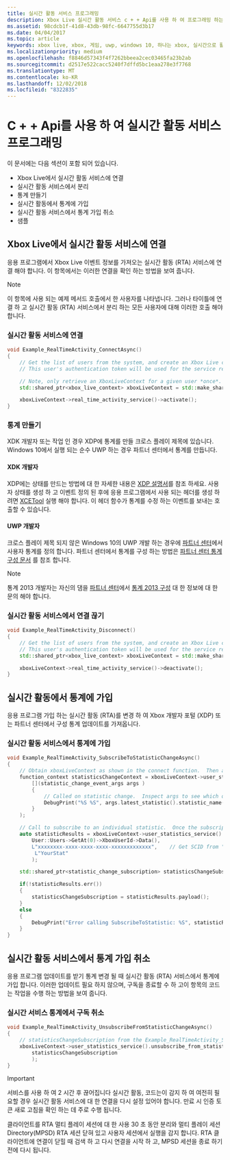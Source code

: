 ```yaml
---
title: 실시간 활동 서비스 프로그래밍
description: Xbox Live 실시간 활동 서비스 c + + Api를 사용 하 여 프로그래밍 하는 방법을 알아봅니다.
ms.assetid: 98cdcb1f-41d8-43db-98fc-6647755d3b17
ms.date: 04/04/2017
ms.topic: article
keywords: xbox live, xbox, 게임, uwp, windows 10, 하나는 xbox, 실시간으로 활동
ms.localizationpriority: medium
ms.openlocfilehash: f8846d57343f4f7262bbeea2cec03465fa23b2ab
ms.sourcegitcommit: d2517e522cacc5240f7dffd5bc1eaa278e3f7768
ms.translationtype: MT
ms.contentlocale: ko-KR
ms.lasthandoff: 12/02/2018
ms.locfileid: "8322835"
---
```

# <a name="programming-the-real-time-activity-service-using-c-apis"></a>C + + Api를 사용 하 여 실시간 활동 서비스 프로그래밍

이 문서에는 다음 섹션이 포함 되어 있습니다.

* Xbox Live에서 실시간 활동 서비스에 연결
* 실시간 활동 서비스에서 분리
* 통계 만들기
* 실시간 활동에서 통계에 가입
* 실시간 활동 서비스에서 통계 가입 취소
* 샘플

## <a name="connecting-to-the-real-time-activity-service-from-xbox-live"></a>Xbox Live에서 실시간 활동 서비스에 연결

응용 프로그램에서 Xbox Live 이벤트 정보를 가져오는 실시간 활동 (RTA) 서비스에 연결 해야 합니다. 이 항목에서는 이러한 연결을 확인 하는 방법을 보여 줍니다.

> [!NOTE]
> 이 항목에 사용 되는 예제 메서드 호출에서 한 사용자를 나타냅니다. 그러나 타이틀에 연결 하 고 실시간 활동 (RTA) 서비스에서 분리 하는 모든 사용자에 대해 이러한 호출 해야 합니다.

### <a name="connecting-to-the-real-time-activity-service"></a>실시간 활동 서비스에 연결

```cpp
void Example_RealTimeActivity_ConnectAsync()
{
    // Get the list of users from the system, and create an Xbox Live context from the first.
    // This user's authentication token will be used for the service requests.

    // Note, only retrieve an XboxLiveContext for a given user *once*.  Otherwise you may encounter unpredictable behavior.
    std::shared_ptr<xbox_live_context> xboxLiveContext = std::make_shared<xbox_live_context>(User::Users->GetAt(0));

    xboxLiveContext->real_time_activity_service()->activate();
}
```

### <a name="creating-a-statistic"></a>통계 만들기

XDK 개발자 또는 작업 인 경우 XDP에 통계를 만들 크로스 플레이 제목에 있습니다.  Windows 10에서 실행 되는 순수 UWP 하는 경우 파트너 센터에서 통계를 만듭니다.

#### <a name="xdk-developers"></a>XDK 개발자

XDP에는 상태를 만드는 방법에 대 한 자세한 내용은 [XDP 설명서](https://developer.xboxlive.com/en-us/xdphelp/development/xdpdocs/Pages/setting_up_service_configuration_10_27_15_a.aspx#events)를 참조 하세요.  사용자 상태를 생성 하 고 이벤트 정의 된 후에 응용 프로그램에서 사용 되는 헤더를 생성 하려면 [XCETool](https://developer.xboxlive.com/en-us/platform/development/documentation/software/Pages/atoc_xce_jun15.aspx) 실행 해야 합니다.  이 헤더 함수가 통계를 수정 하는 이벤트를 보내는 호출할 수 있습니다.

#### <a name="uwp-developers"></a>UWP 개발자

크로스 플레이 제목 되지 않은 Windows 10의 UWP 개발 하는 경우에 [파트너 센터](https://partner.microsoft.com/dashboard)에서 사용자 통계를 정의 합니다. 파트너 센터에서 통계를 구성 하는 방법은 [파트너 센터 통계 구성 문서](../leaderboards-and-stats-2017/player-stats-configure-2017.md) 를 참조 합니다.

> [!NOTE]
> 통계 2013 개발자는 자신의 댐을 [파트너 센터](https://partner.microsoft.com/dashboard)에서 [통계 2013 구성](https://developer.microsoft.com/en-us/games/xbox/docs/xdk/windows-configure-stats-2013) 대 한 정보에 대 한 문의 해야 합니다.

### <a name="disconnecting-from-the-real-time-activity-service"></a>실시간 활동 서비스에서 연결 끊기

```cpp
void Example_RealTimeActivity_Disconnect()
{
    // Get the list of users from the system, and create an Xbox Live context from the first.
    // This user's authentication token will be used for the service requests.
    std::shared_ptr<xbox_live_context> xboxLiveContext = std::make_shared<xbox_live_context>(User::Users->GetAt(0));

    xboxLiveContext->real_time_activity_service()->deactivate();
}
```

## <a name="subscribing-to-a-statistic-from-the-real-time-activity"></a>실시간 활동에서 통계에 가입

응용 프로그램 가입 하는 실시간 활동 (RTA)를 변경 하 여 Xbox 개발자 포털 (XDP) 또는 파트너 센터에서 구성 통계 업데이트를 가져옵니다.

### <a name="subscribing-to-a-statistic-from-the-real-time-activity-service"></a>실시간 활동 서비스에서 통계에 가입

```cpp
void Example_RealTimeActivity_SubscribeToStatisticChangeAsync()
{
    // Obtain xboxLiveContext as shown in the connect function.  Then add a handler to be called on statistic changes.
    function_context statisticsChangeContext = xboxLiveContext->user_statistics_service().add_statistic_changed_handler(
        [](statistic_change_event_args args )
        {
            // Called on statistic change.  Inspect args to see which one.
            DebugPrint("%S %S", args.latest_statistic().statistic_name().c_str(), args.latest_statistic().value().c_str());
        }
    );

    // Call to subscribe to an individual statistic.  Once the subscription is complete, the handler will be called with the initial value of the statistic.
    auto statisticResults = xboxLiveContext->user_statistics_service().subscribe_to_statistic_change(
        User::Users->GetAt(0)->XboxUserId->Data(),
        L"xxxxxxxx-xxxx-xxxx-xxxx-xxxxxxxxxxxxx",    // Get SCID from "Product Details" page in XDP or the Xbox Live Setup page in Partner Center
         L"YourStat"
        );

    std::shared_ptr<statistic_change_subscription> statisticsChangeSubscription;

    if(!statisticResults.err())
    {
        statisticsChangeSubscription = statisticResults.payload();
    }
    else
    {
        DebugPrint("Error calling SubscribeToStatistic: %S", statisticResults.err_message().c_str());
    }
}
```

## <a name="unsubscribing-from-a-statistic-from-the-real-time-activity-service"></a>실시간 활동 서비스에서 통계 가입 취소

응용 프로그램 업데이트를 받기 통계 변경 될 때 실시간 활동 (RTA) 서비스에서 통계에 가입 합니다. 이러한 업데이트 필요 하지 않으며, 구독을 종료할 수 하 고이 항목의 코드는 작업을 수행 하는 방법을 보여 줍니다.

### <a name="unsubscribing-from-a-real-time-services-statistic"></a>실시간 서비스 통계에서 구독 취소

```cpp
void Example_RealTimeActivity_UnsubscribeFromStatisticChangeAsync()
{
    // statisticsChangeSubscription from the Example_RealTimeActivity_SubscribeToStatisticChangeAsync function.
    xboxLiveContext->user_statistics_service().unsubscribe_from_statistic_change(
        statisticsChangeSubscription
        );
}
```

> [!IMPORTANT]
> 서비스를 사용 하 여 2 시간 후 끊어집니다 실시간 활동, 코드는이 감지 하 여 여전히 필요할 경우 실시간 활동 서비스에 대 한 연결을 다시 설정 있어야 합니다. 만료 시 인증 토큰 새로 고침을 확인 하는 데 주로 수행 됩니다.
> 
> 클라이언트를 RTA 멀티 플레이 세션에 대 한 사용 30 초 동안 분리와 멀티 플레이 세션 Directory(MPSD) RTA 세션 닫혀 있고 사용자 세션에서 실행을 감지 합니다. RTA 클라이언트에 연결이 닫힐 때 검색 하 고 다시 연결을 시작 하 고, MPSD 세션을 종료 하기 전에 다시 됩니다.
